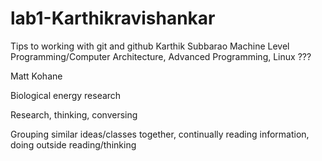 # lab1-Karthikravishankar
Tips to working with git and github
Karthik Subbarao
Machine Level Programming/Computer Architecture, Advanced Programming, Linux
???

Matt Kohane

Biological energy research

Research, thinking, conversing

Grouping similar ideas/classes together, continually reading information, doing outside reading/thinking
